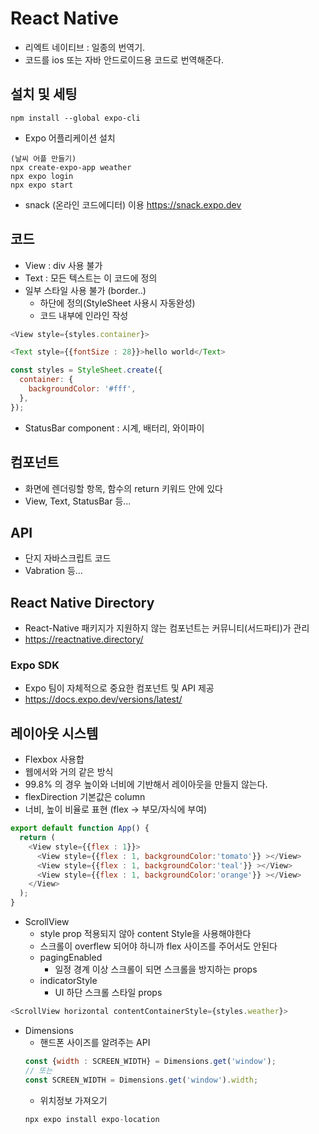 # React Native
- 리엑트 네이티브 : 일종의 번역기.
- 코드를 ios 또는 자바 안드로이드용 코드로 번역해준다.

## 설치 및 세팅
```
npm install --global expo-cli
```
- Expo 어플리케이션 설치

```
(날씨 어플 만들기)
npx create-expo-app weather
npx expo login
npx expo start

```
- snack (온라인 코드에디터) 이용
https://snack.expo.dev

## 코드
- View : div 사용 불가
- Text : 모든 텍스트는 이 코드에 정의
- 일부 스타일 사용 불가 (border..)
    - 하단에 정의(StyleSheet 사용시 자동완성)
    - 코드 내부에 인라인 작성
```javascript
<View style={styles.container}>

<Text style={{fontSize : 28}}>hello world</Text>

const styles = StyleSheet.create({
  container: {
    backgroundColor: '#fff',
  },
});
```
- StatusBar component : 시계, 배터리, 와이파이

## 컴포넌트
- 화면에 렌더링할 항목, 함수의 return 키워드 안에 있다
- View, Text, StatusBar 등...

## API
- 단지 자바스크립트 코드
- Vabration 등...

## React Native Directory
- React-Native 패키지가 지원하지 않는 컴포넌트는 커뮤니티(서드파티)가 관리
- https://reactnative.directory/

### Expo SDK
- Expo 팀이 자체적으로 중요한 컴포넌트 및 API 제공
- https://docs.expo.dev/versions/latest/

## 레이아웃 시스템
- Flexbox 사용합
- 웹에서와 거의 같은 방식
- 99.8% 의 경우 높이와 너비에 기반해서 레이아웃을 만들지 않는다.
- flexDirection 기본값은 column
- 너비, 높이 비율로 표현 (flex -> 부모/자식에 부여)
```javascript
export default function App() {
  return (
    <View style={{flex : 1}}>
      <View style={{flex : 1, backgroundColor:'tomato'}} ></View>
      <View style={{flex : 1, backgroundColor:'teal'}} ></View>
      <View style={{flex : 1, backgroundColor:'orange'}} ></View>
    </View>
  );
}
```
- ScrollView 
  - style prop 적용되지 않아 content Style을 사용해야한다
  - 스크롤이 overflew 되어야 하니까 flex 사이즈를 주어서도 안된다
  - pagingEnabled
    - 일정 경계 이상 스크롤이 되면 스크롤을 방지하는 props
  - indicatorStyle 
    - UI 하단 스크롤 스타일 props
```javascript
<ScrollView horizontal contentContainerStyle={styles.weather}>
```
- Dimensions 
  - 핸드폰 사이즈를 알려주는 API
  ```javascript
  const {width : SCREEN_WIDTH} = Dimensions.get('window');
  // 또는
  const SCREEN_WIDTH = Dimensions.get('window').width;
  ```
  - 위치정보 가져오기 
  ```javascript
  npx expo install expo-location
  ```